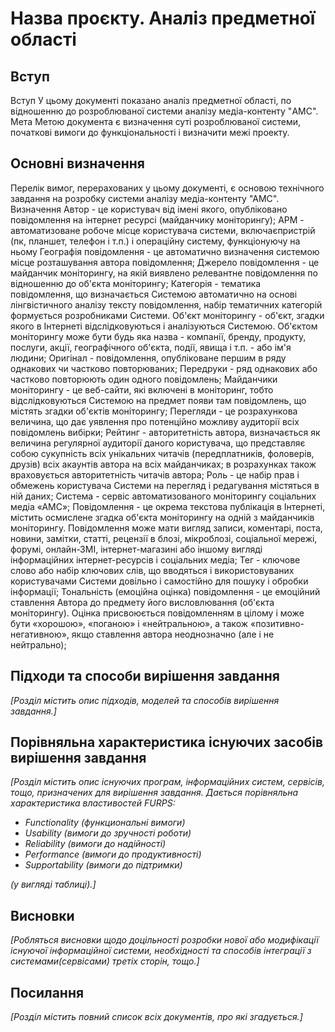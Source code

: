 # Назва проєкту. Аналіз предметної області

## Вступ

Вступ
У цьому документі показано аналіз предметної області, по відношенню до розроблюваної системи аналізу медіа-контенту "AMC".
Мета
Метою документа є визначення суті розроблюваної системи, початкові вимоги до функціональності і визначити межі проекту.

## Основні визначення

Перелік вимог, перерахованих у цьому документі, є основою технічного завдання на розробку системи аналізу медіа-контенту "АМС".
Визначення
Автор - це користувач від імені якого, опубліковано повідомлення на інтернет
ресурсі (майданчику моніторингу);
АРМ - автоматизоване робоче місце користувача системи, включаєпристрій (пк, планшет, телефон і т.п.) і операційну систему, функціонуючу на ньому
Географія повідомлення - це автоматично визначення системою місце розташування автора повідомлення;
Джерело повідомлення - це майданчик моніторингу, на якій виявлено релевантне повідомлення по відношенню до об'єкта моніторингу;
Категорія - тематика повідомлення, що визначається Системою автоматично на основі лінгвістичного аналізу тексту повідомлення, набір
тематичних категорій формується розробниками Системи.
Об'єкт моніторингу - об'єкт, згадки якого в Інтернеті відслідковуються і аналізуються Системою. Об'єктом моніторингу може
бути будь яка назва - компанії, бренду, продукту, послуги, акції, географічного об'єкта, події, явища і т.п. - або ім'я людини;
Оригінал - повідомлення, опубліковане першим в ряду однакових чи частково повторюваних;
Передруки - ряд однакових або частково повторюють один одного повідомлень;
Майданчики моніторингу - це веб-сайти, які включені в моніторинг, тобто відслідковуються Системою на предмет появи там
повідомлень, що містять згадки об'єктів моніторингу;
Перегляди - це розрахункова величина, що дає уявлення про потенційно можливу аудиторії всіх повідомлень вибірки;
Рейтинг - авторитетність автора, визначається як величина регулярної аудиторії даного користувача, що представляє собою сукупність
всіх унікальних читачів (передплатників, фоловерів, друзів) всіх акаунтів автора на всіх майданчиках; в розрахунках також враховується
авторитетність читачів автора;
Роль - це набір прав і обмежень користувача Системи на перегляд і редагування містяться в ній даних;
Система - сервіс автоматизованого моніторингу соціальних медіа «АМС»;
Повідомлення - це окрема текстова публікація в Інтернеті, містить осмислене згадка об'єкта моніторингу на одній з
майданчиків моніторингу. Повідомлення може мати вигляд записи, коментарі, поста, новини, замітки, статті, рецензії в блозі, мікроблозі, соціальної
мережі, форумі, онлайн-ЗМІ, інтернет-магазині або іншому вигляді інформаційних інтернет-ресурсів і соціальних медіа;
Тег - ключове слово або набір ключових слів, що вводяться і використовуваних користувачами Системи довільно і самостійно для пошуку і
обробки інформації;
Тональність (емоційна оцінка) повідомлення - це емоційний ставлення Автора до предмету його висловлювання (об'єкта моніторингу).
Оцінка присвоюється повідомленням в цілому і може бути «хорошою», «поганою» і «нейтральною», а також «позитивно-негативною», якщо
ставлення автора неоднозначно (але і не нейтрально);


## Підходи та способи вирішення завдання

*[Розділ містить опис підходів, моделей та способів вирішення завдання.]*

## Порівняльна характеристика існуючих засобів вирішення завдання

*[Розділ містить опис існуючих програм, інформаційних систем, сервісів, тощо, призначених для вирішення 
завдання. Дається порівняльна характеристика властивостей FURPS:*
- *Functionality (функциональні вимоги)*
- *Usability (вимоги до зручності роботи)*
- *Reliability (вимоги до надійності)*
- *Performance (вимоги до продуктивності)*
- *Supportability (вимоги до підтримки)*

 *(у вигляді таблиці).]*

## Висновки

*[Робляться висновки щодо доцільності розробки нової або модифікації існуючої інформаційної системи, необхідності та способів інтеграції з системами(сервісами) третіх сторін, тощо.]*

## Посилання

*[Розділ містить повний список всіх документів, про які згадується.]*
